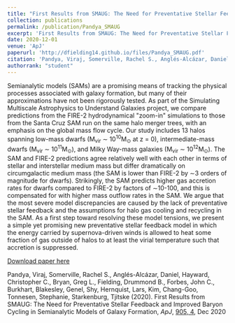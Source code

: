 ```yaml
---
title: "First Results from SMAUG: The Need for Preventative Stellar Feedback and Improved Baryon Cycling in Semianalytic Models of Galaxy Formation"
collection: publications
permalink: /publication/Pandya_SMAUG
excerpt: 'First Results from SMAUG: The Need for Preventative Stellar Feedback and Improved Baryon Cycling in Semianalytic Models of Galaxy Formation'
date: 2020-12-01
venue: 'ApJ'
paperurl: 'http://dfielding14.github.io/files/Pandya_SMAUG.pdf'
citation: 'Pandya, Viraj, Somerville, Rachel S., Anglés-Alcázar, Daniel, Hayward, Christopher C., Bryan, Greg L., Fielding, Drummond B., Forbes, John C., Burkhart, Blakesley, Genel, Shy, Hernquist, Lars, Kim, Chang-Goo, Tonnesen, Stephanie, Starkenburg, Tjitske. &quot;First Results from SMAUG: The Need for Preventative Stellar Feedback and Improved Baryon Cycling in Semianalytic Models of Galaxy Formation &quot; <i>ApJ</i>  ApJ, 905, 4, Dec 2020'
authorrank: "student"
---
```

Semianalytic models (SAMs) are a promising means of tracking the physical processes associated with galaxy formation, but many of their approximations have not been rigorously tested. As part of the Simulating Multiscale Astrophysics to Understand Galaxies project, we compare predictions from the FIRE-2 hydrodynamical "zoom-in" simulations to those from the Santa Cruz SAM run on the same halo merger trees, with an emphasis on the global mass flow cycle. Our study includes 13 halos spanning low-mass dwarfs (M<sub>vir</sub> ∼ 10<sup>10</sup>M<sub>⊙</sub> at z = 0), intermediate-mass dwarfs (M<sub>vir</sub> ∼ 10<sup>11</sup>M<sub>⊙</sub>), and Milky Way-mass galaxies (M<sub>vir</sub> ∼ 10<sup>12</sup>M<sub>⊙</sub>). The SAM and FIRE-2 predictions agree relatively well with each other in terms of stellar and interstellar medium mass but differ dramatically on circumgalactic medium mass (the SAM is lower than FIRE-2 by ∼3 orders of magnitude for dwarfs). Strikingly, the SAM predicts higher gas accretion rates for dwarfs compared to FIRE-2 by factors of ∼10-100, and this is compensated for with higher mass outflow rates in the SAM. We argue that the most severe model discrepancies are caused by the lack of preventative stellar feedback and the assumptions for halo gas cooling and recycling in the SAM. As a first step toward resolving these model tensions, we present a simple yet promising new preventative stellar feedback model in which the energy carried by supernova-driven winds is allowed to heat some fraction of gas outside of halos to at least the virial temperature such that accretion is suppressed.

[Download paper here](http://dfielding14.github.io/files/Pandya_SMAUG.pdf)

Pandya, Viraj, Somerville, Rachel S., Anglés-Alcázar, Daniel, Hayward, Christopher C., Bryan, Greg L., Fielding, Drummond B., Forbes, John C., Burkhart, Blakesley, Genel, Shy, Hernquist, Lars, Kim, Chang-Goo, Tonnesen, Stephanie, Starkenburg, Tjitske (2020). First Results from SMAUG: The Need for Preventative Stellar Feedback and Improved Baryon Cycling in Semianalytic Models of Galaxy Formation, <i>ApJ</i>, [905, 4](https://iopscience.iop.org/article/10.3847/1538-4357/abc3c1), Dec 2020